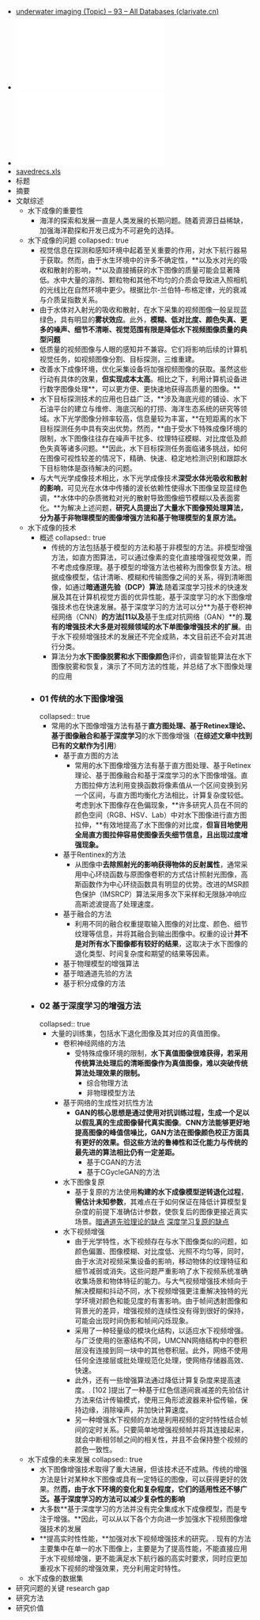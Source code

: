 - [underwater imaging (Topic) – 93 – All Databases (clarivate.cn)](https://webofscience.clarivate.cn/wos/alldb/summary/568bb724-f4bc-4dec-ada3-8e08528901e8-b1c506fc/relevance/1(overlay:export/ris))
- ![jmse-10-00241-v2_20231106213906_1_35_translate_1699278325961_0_20231106214644.pdf](../assets/jmse-10-00241-v2_20231106213906_1_35_translate_1699278325961_0_20231106214644_1699278455715_0.pdf)
- ![综述.pdf](../assets/综述_1699439551864_0.pdf)
- [savedrecs.xls](../assets/savedrecs_1699434065197_0.xls)
- 标题
- 摘要
- 文献综述
	- 水下成像的重要性
		- 海洋的探索和发展一直是人类发展的长期问题。随着资源日益稀缺，加强海洋勘探和开发已成为不可避免的选择。
	- 水下成像的问题
	  collapsed:: true
		- 视觉信息在探测和感知环境中起着至关重要的作用，对水下航行器易于获取。然而，由于水生环境中的许多不确定性，**以及水对光的吸收和散射的影响，**以及直接捕获的水下图像的质量可能会显著降低。水中大量的溶剂、颗粒物和其他不均匀的介质会导致进入照相机的光线比在自然环境中更少。根据比尔-兰伯特-布格定律，光的衰减与介质呈指数关系。
		- 由于水体对入射光的吸收和散射，在水下采集的视频图像一般呈现蓝绿色，具有明显的**雾状效应**。此外，**模糊、低对比度、颜色失真、更多的噪声、细节不清晰、视觉范围有限是降低水下视频图像质量的典型问题**
		- 低质量的视频图像与人眼的感知并不兼容。它们将影响后续的计算机视觉任务，如视频图像分割、目标探测，三维重建。
		- 改善水下成像环境，优化采集设备将加强视频图像的获取。虽然这些行动有具体的效果，**但实现成本太高**。相比之下，利用计算机设备进行数字图像处理**，可以更方便、更快速地获得高质量的图像。**
		- 水下目标探测技术的应用也日益广泛，**涉及海底光缆的铺设、水下石油平台的建立与维修、海底沉船的打捞、海洋生态系统的研究等领域。水下光学图像分辨率较高，信息量较为丰富，**在短距离的水下目标探测任务中具有突出优势。然而，**由于受水下特殊成像环境的限制，水下图像往往存在噪声干扰多、纹理特征模糊、对比度低及颜色失真等诸多问题。**因此，水下目标探测任务面临诸多挑战，如何在图像可视性较差的情况下，精确、快速、稳定地检测识别和跟踪水下目标物体是亟待解决的问题。
		- 与大气光学成像技术相比，水下光学成像技术**深受水体光吸收和散射的影响**，可见光在水体中传播的波长依赖性使得水下图像呈现蓝绿色调，**水体中的杂质微粒对光的散射导致图像细节模糊以及表面雾化。**为解决上述问题，**研究人员提出了大量水下图像预处理算法，分为基于非物理模型的图像增强方法和基于物理模型的复原方法。**
	- 水下成像的技术
		- 概述
		  collapsed:: true
			- 传统的方法包括基于模型的方法和基于非模型的方法。非模型增强方法，如直方图算法，可以通过像素的变化直接增强视觉效果，而不考虑成像原理。基于模型的增强方法也被称为图像恢复方法。根据成像模型，估计清晰、模糊和传输图像之间的关系，得到清晰图像，如通过**暗通道先验（DCP）算法**.随着深度学习技术的快速发展及其在计算机视觉方面的优异性能，基于深度学习的水下图像增强技术也在快速发展。基于深度学习的方法可以分**为基于卷积神经网络（CNN）**的方法[11以及**基于生成对抗网络（GAN）**的.**现有的增强技术大多是对视频领域的水下单图像增强技术的扩展**。由于水下视频增强技术的发展还不完全成熟，本文目前还不会对其进行分类。
			- 算法分为**水下图像脱雾和水下图像颜色**评价，调查智能算法在水下图像脱雾和恢复，演示了不同方法的性能，并总结了水下图像处理的应用
		- ### 01 传统的水下图像增强
		  collapsed:: true
			- 常用的水下图像增强方法有基于**直方图处理、基于Retinex理论、基于图像融合和基于深度学习**的水下图像增强（**在综述文章中找到已有的文献作为引用**）
				- 基于直方图的方法
					- 常用的水下图像增强方法有基于直方图处理、基于Retinex理论、基于图像融合和基于深度学习的水下图像增强。直方图拉伸方法利用变换函数将像素值从一个区间变换到另一个区间，与直方图均衡化方法相比，计算复杂度较低。考虑到水下图像存在色偏现象，**许多研究人员在不同的颜色空间（RGB、HSV、Lab）中对水下图像进行直方图拉伸，**有效地提高了水下图像的对比度，**但盲目地使用全局直方图拉伸容易使图像丢失细节信息，且出现过度增强现象。**
				- 基于Rentinex的方法
					- 从图像中**去除照射光的影响获得物体的反射属性**，通常采用中心环绕函数与原图像卷积的方式估计照射光图像，高斯函数作为中心环绕函数具有明显的优势。改进的MSR颜色保护（IMSRCP）算法采用多次下采样和无限脉冲响应高斯滤波提高了处理速度。
				- 基于融合的方法
					- 利用不同的融合权重提取输入图像的对比度、颜色、细节纹理等信息，并将其融合到输出图像中。权重的设计**并不是对所有水下图像都有较好的结果**，这取决于水下图像的退化类型、时间复杂度和期望的结果等因素。
				- 基于物理模型的增强算法
				- 基于暗通道先验的方法
				- 基于积分成像的方法
		- ### 02 基于深度学习的增强方法
		  collapsed:: true
			- 大量的训练集，包括水下退化图像及其对应的真值图像。
				- 卷积神经网络的方法
					- 受特殊成像环境的限制，**水下真值图像很难获得，若采用传统算法处理后的清晰图像作为真值图像，难以突破传统算法处理效果的限制。**
						- 综合物理方法
						- 非物理模型方法
				- 基于网络的生成性对抗性方法
					- **GAN的核心思想是通过使用对抗训练过程，生成一个足以以假乱真的生成图像替代真实图像**。**CNN方法能够更好地提高图像的峰值信噪比，**GAN方法在图像颜色校正方面具有更好的效果。但这些方法的鲁棒性和泛化能力与**传统的最先进的算法相比仍有一定差距。**
						- 基于CGAN的方法
						- 基于CGycleGAN的方法
				- 水下图像复原
					- 基于复原的方法使用**构建的水下成像模型逆转退化过程**，**需估计未知参数**，其难点在于如何保证在降低计算模型复杂度的前提下准确估计参数，使恢复后的图像更接近真实场景。[暗通道先验理论的缺点](https://zhuanlan.zhihu.com/p/641592357#:~:text=%E5%9F%BA%E4%BA%8E%E6%94%B9%E8%BF%9BDCP%E7%9A%84%E6%96%B9%E6%B3%95%E5%A4%9A%E6%95%B0%E5%9F%BA%E4%BA%8E%E7%89%B9%E5%AE%9A%E7%9A%84%E5%81%87%E8%AE%BE%EF%BC%8C%E5%9C%A8%E7%89%B9%E5%AE%9A%E7%8E%AF%E5%A2%83%E4%B8%AD%E8%83%BD%E5%BE%88%E5%A5%BD%E5%9C%B0%E6%A0%A1%E6%AD%A3%E8%89%B2%E5%81%8F%E5%92%8C%E5%8E%BB%E9%9B%BE%EF%BC%8C%E4%BD%86%E4%B8%80%E4%BA%9B%E5%81%87%E8%AE%BE%E5%BF%BD%E7%95%A5%E4%BA%86%E5%89%8D%E5%90%91%E6%95%A3%E5%B0%84%E7%9A%84%E5%BD%B1%E5%93%8D%EF%BC%8C%E5%B9%B6%E4%B8%8D%E9%80%82%E7%94%A8%E4%BA%8E%E6%89%80%E6%9C%89%E7%9A%84%E6%B0%B4%E4%B8%8B%E7%8E%AF%E5%A2%83%EF%BC%8C%E9%B2%81%E6%A3%92%E6%80%A7%E4%B8%8D%E5%BC%BA%EF%BC%8C%E4%B8%94%E6%98%93%E5%8F%97%E9%9D%9E%E5%9D%87%E5%8C%80%E5%85%89%E7%85%A7%E7%9A%84%E5%BD%B1%E5%93%8D%E3%80%82)
					  [深度学习复原的缺点](https://zhuanlan.zhihu.com/p/641592357#:~:text=%E5%9F%BA%E4%BA%8E%E6%B7%B1%E5%BA%A6%E5%AD%A6%E4%B9%A0%E7%9A%84%E6%96%B9%E6%B3%95%EF%BC%8C%E5%A6%82%E7%94%A8%E4%BA%8E%E5%AD%A6%E4%B9%A0%E9%80%8F%E5%B0%84%E7%8E%87%E5%9B%BE%E7%9A%84%E6%B0%B4%E4%B8%8B%E6%AE%8B%E5%8D%B7%E7%A7%AF%E7%A5%9E%E7%BB%8F%E7%BD%91%E7%BB%9C%EF%BC%88URCNN%EF%BC%89%E3%80%81%E6%B0%B4%E4%B8%8B%E5%9B%BE%E5%83%8F%E5%A4%8D%E5%8E%9F%E7%BD%91%E7%BB%9C%EF%BC%88UIRNet%EF%BC%89%E5%8F%8A%E6%B0%B4%E4%B8%8B%E5%9B%BE%E5%83%8F%E5%AE%9E%E6%97%B6%E9%A2%9C%E8%89%B2%E6%A0%A1%E6%AD%A3%E7%9A%84%E6%97%A0%E7%9B%91%E7%9D%A3%E7%94%9F%E6%88%90%E5%AF%B9%E6%8A%97%E7%BD%91%E7%BB%9C%EF%BC%88WaterGAN%EF%BC%89%E7%AD%89%EF%BC%8C%E9%80%9A%E8%BF%87%E6%9C%89%E6%95%88%E7%9A%84%E7%BD%91%E7%BB%9C%E8%AE%AD%E7%BB%83%E5%9C%A8%E4%B8%80%E5%AE%9A%E7%A8%8B%E5%BA%A6%E4%B8%8A%E9%99%8D%E4%BD%8E%E4%BA%86%E5%9F%BA%E4%BA%8EDCP%E5%81%87%E8%AE%BE%E6%96%B9%E6%B3%95%E7%9A%84%E4%BC%B0%E8%AE%A1%E8%AF%AF%E5%B7%AE%EF%BC%8C%E4%BD%86%E5%9C%A8%E6%B0%B4%E8%B4%A8%E8%BE%83%E4%B8%BA%E6%B5%91%E6%B5%8A%E7%9A%84%E6%83%85%E5%86%B5%E4%B8%8B%EF%BC%8CURCNN%E5%87%BA%E7%8E%B0%E6%9B%9D%E5%85%89%E8%BF%87%E5%BA%A6%E7%9A%84%E7%8E%B0%E8%B1%A1%E3%80%82%E6%AD%A4%E5%A4%96%EF%BC%8C%E7%BD%91%E7%BB%9C%E8%B6%8A%E6%B7%B1%EF%BC%8C%E5%8F%82%E6%95%B0%E8%B6%8A%E5%A4%9A%E8%B6%8A%E5%A4%8D%E6%9D%82%EF%BC%8C%E7%BB%99%E7%BD%91%E7%BB%9C%E8%AE%AD%E7%BB%83%E5%B8%A6%E6%9D%A5%E4%B8%80%E5%AE%9A%E7%9A%84%E5%BD%B1%E5%93%8D%E3%80%82)
				- 水下视频增强
					- 由于光学特性，水下视频存在与水下图像类似的问题，如颜色偏置、图像模糊、对比度低、光照不均匀等，同时，由于水流对视频采集设备的影响，移动物体的纹理特征和细节减弱或消失。这些问题严重影响了水下视频系统准确收集场景和物体特征的能力。与大气视频增强技术倾向于解决模糊和抖动不同，水下视频增强更注重解决独特的光学环境对颜色和能见度的有害影响。由于帧间透射图像和背景光的差异，增强视频的连续性没有得到很好的保持，可能会出现时间伪影和帧间闪烁现象。
					- 采用了一种轻量级的模块化结构，以适应水下视频增强。与广泛使用的张塞结构不同，UMCNN网络结构中的卷积层没有连接到同一块中的其他卷积层。此外，网络不使用任何全连接层或批处理规范化处理，使网络存储器高效、快速。
					- 此外，还有一些增强算法通过降低计算复杂度来提高速度。. [102 ]提出了一种基于红色信道间衰减差的先验估计方法来估计传输模式，使用三角形滤波器来补偿传输，保持边缘，消除噪声，并加快计算速度。
					- 另一种增强水下视频的方法是利用视频的定时特性结合帧间的定时关系。只要简单地增强视频帧并将其连接起来，就会中断相邻帧之间的相关性，并且不会保持整个视频的颜色一致性。
	- 水下成像的未来发展
	  collapsed:: true
		- 水下图像增强技术取得了重大进展，但该技术还不成熟。传统的增强方法是针对某种水下图像或具有一定特征的图像，可以获得更好的效果。然**而，由于水下环境的变化和复杂程度，它们的适用性还不够广泛。基于深度学习的方法可以减少复杂性的影响**
		- 大多数**基于深度学习的方法并没有完全集成水下成像模型，而是专注于增强。**因此，可以从以下各个方向进一步加强水下视频图像增强技术的发展
		- **提高实时性性能，**加强对水下视频增强技术的研究。. 现有的方法主要集中在单一的水下图像上，主要是为了提高性能，不能直接应用于水下视频增强，更不能满足水下航行器的高实时要求，同时应更加重视水下视频的增强效果，充分利用定时特性。
	- 水下成像的数据集
- 研究问题的关键 research gap
- 研究方法
- 研究价值